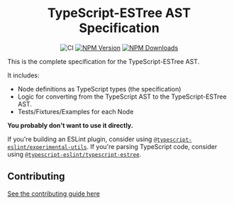<h1 align="center">TypeScript-ESTree AST Specification</h1>

<p align="center">
    <img src="https://github.com/typescript-eslint/typescript-eslint/workflows/CI/badge.svg" alt="CI" />
    <a href="https://www.npmjs.com/package/@typescript-eslint/ast-spec"><img src="https://img.shields.io/npm/v/@typescript-eslint/ast-spec.svg?style=flat-square" alt="NPM Version" /></a>
    <a href="https://www.npmjs.com/package/@typescript-eslint/ast-spec"><img src="https://img.shields.io/npm/dm/@typescript-eslint/ast-spec.svg?style=flat-square" alt="NPM Downloads" /></a>
</p>

This is the complete specification for the TypeScript-ESTree AST.

It includes:

- Node definitions as TypeScript types (the specification)
- Logic for converting from the TypeScript AST to the TypeScript-ESTree AST.
- Tests/Fixtures/Examples for each Node

**You probably don't want to use it directly.**

If you're building an ESLint plugin, consider using [`@typescript-eslint/experimental-utils`](../experimental-utils).
If you're parsing TypeScript code, consider using [`@typescript-eslint/typescript-estree`](../typescript-estree).

## Contributing

[See the contributing guide here](../../CONTRIBUTING.md)
